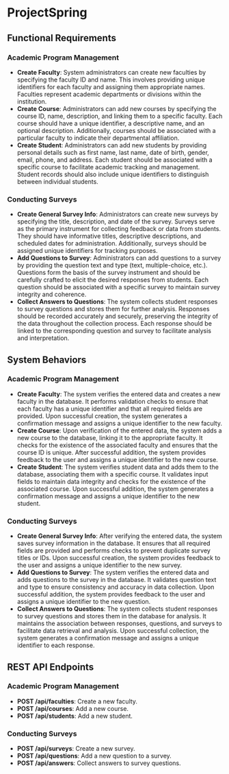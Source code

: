 # ProjectSpring

## Functional Requirements

### Academic Program Management

- **Create Faculty**: System administrators can create new faculties by specifying the faculty ID and name. This involves providing unique identifiers for each faculty and assigning them appropriate names. Faculties represent academic departments or divisions within the institution.
- **Create Course**: Administrators can add new courses by specifying the course ID, name, description, and linking them to a specific faculty. Each course should have a unique identifier, a descriptive name, and an optional description. Additionally, courses should be associated with a particular faculty to indicate their departmental affiliation.
- **Create Student**: Administrators can add new students by providing personal details such as first name, last name, date of birth, gender, email, phone, and address. Each student should be associated with a specific course to facilitate academic tracking and management. Student records should also include unique identifiers to distinguish between individual students.

### Conducting Surveys

- **Create General Survey Info**: Administrators can create new surveys by specifying the title, description, and date of the survey. Surveys serve as the primary instrument for collecting feedback or data from students. They should have informative titles, descriptive descriptions, and scheduled dates for administration. Additionally, surveys should be assigned unique identifiers for tracking purposes.
- **Add Questions to Survey**: Administrators can add questions to a survey by providing the question text and type (text, multiple-choice, etc.). Questions form the basis of the survey instrument and should be carefully crafted to elicit the desired responses from students. Each question should be associated with a specific survey to maintain survey integrity and coherence.
- **Collect Answers to Questions**: The system collects student responses to survey questions and stores them for further analysis. Responses should be recorded accurately and securely, preserving the integrity of the data throughout the collection process. Each response should be linked to the corresponding question and survey to facilitate analysis and interpretation.

## System Behaviors

### Academic Program Management

- **Create Faculty**: The system verifies the entered data and creates a new faculty in the database. It performs validation checks to ensure that each faculty has a unique identifier and that all required fields are provided. Upon successful creation, the system generates a confirmation message and assigns a unique identifier to the new faculty.
- **Create Course**: Upon verification of the entered data, the system adds a new course to the database, linking it to the appropriate faculty. It checks for the existence of the associated faculty and ensures that the course ID is unique. After successful addition, the system provides feedback to the user and assigns a unique identifier to the new course.
- **Create Student**: The system verifies student data and adds them to the database, associating them with a specific course. It validates input fields to maintain data integrity and checks for the existence of the associated course. Upon successful addition, the system generates a confirmation message and assigns a unique identifier to the new student.

### Conducting Surveys

- **Create General Survey Info**: After verifying the entered data, the system saves survey information in the database. It ensures that all required fields are provided and performs checks to prevent duplicate survey titles or IDs. Upon successful creation, the system provides feedback to the user and assigns a unique identifier to the new survey.
- **Add Questions to Survey**: The system verifies the entered data and adds questions to the survey in the database. It validates question text and type to ensure consistency and accuracy in data collection. Upon successful addition, the system provides feedback to the user and assigns a unique identifier to the new question.
- **Collect Answers to Questions**: The system collects student responses to survey questions and stores them in the database for analysis. It maintains the association between responses, questions, and surveys to facilitate data retrieval and analysis. Upon successful collection, the system generates a confirmation message and assigns a unique identifier to each response.

## REST API Endpoints

### Academic Program Management

- **POST /api/faculties**: Create a new faculty.
- **POST /api/courses**: Add a new course.
- **POST /api/students**: Add a new student.

### Conducting Surveys

- **POST /api/surveys**: Create a new survey.
- **POST /api/questions**: Add a new question to a survey.
- **POST /api/answers**: Collect answers to survey questions.
